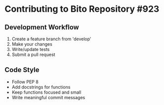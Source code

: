 
# Contributing to Bito Repository #923

## Development Workflow
1. Create a feature branch from 'develop'
2. Make your changes
3. Write/update tests
4. Submit a pull request

## Code Style
- Follow PEP 8
- Add docstrings for functions
- Keep functions focused and small
- Write meaningful commit messages
